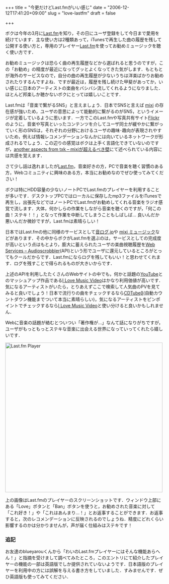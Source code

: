 +++
title = "今更だけどLast.fmがいい感じ"
date = "2006-12-12T17:41:20+09:00"
slug = "love-lastfm"
draft = false

+++

<p>ボクは今年の3月に<a href="http://www.last.fm/" target="_blank">Last.fm</a>を知り，その日にユーザ登録をして今日まで愛用を続けています．主な使い方は2種類あって，iTunesで再生した曲の履歴を残して公開する使い方と，専用のプレイヤー<a href="http://www.last.fm/tools/downloads/" target="_blank">Last.fm</a>を使ってお勧めミュージックを聴く使い方です．</p>
<p>お勧めミュージックは恐らく曲の再生履歴などから選ばれると思うのですが，この「お勧め」の精度が最近になってグッとよくなってきた気がします．もともとが海外のサービスなので，自分の曲の再生履歴が少ないうちは洋楽ばかりお勧めされたりするんですよね．ですが最近は，履歴を残し続けた甲斐があってか，いい感じに日本のアーティストの楽曲をバシバシ流してくれるようになりました．ほとんど邦楽しか聴かないボクにとっては嬉しいことです．</p>
<p>Last.fmは「音楽で繋がるSNS」と言えましょう．日本でSNSと言えば <a href="http://mixi.jp/" target="_blank">mixi</a> の存在感が強いため，ユーザの意思によって能動的に繋がるのがSNS，というイメージが定着しているように思います．一方でこのLast.fmや写真共有サイト<a href="http://www.flickr.com/" target="_blank">Flickr</a>のように，音楽や写真といったコンテンツを介してユーザ同士が緩やかに繋がっていく形のSNSは，それぞれの分野におけるユーザの趣味･趣向が表現されやすいため，例えば情報レコメンデーションなんかには向いているネットワークが形成されるでしょう．この辺りの感覚はボクは上手く言語化できていないのですが，<a href="http://d.hatena.ne.jp/txk/20060825/1156444146" target="_blank">another aspects from txk &#8211; mixiが超えるべき壁</a>にて述べられている内容には共感を覚えます．</p>
<p>さて少し話は逸れましたが<a href="http://www.last.fm/" target="_blank">Last.fm</a>，音楽好きの方，PCで音楽を聴く習慣のある方，Webコミュニティに興味のある方，本当にお勧めなのでぜひ使ってみてください！</p>
<p>ボクは特にHDD容量の少ないノートPCでLast.fmのプレイヤーを利用することが多いです．デスクトップPCではローカルに保存したmp3ファイルをiTunesで再生し，出張先などではノートPCでLast.fmがお勧めしてくれる音楽をラジオ感覚で流します．大体，何かしらの作業をしながら音楽を聴くのですが，「何この曲！ステキ！！」となって作業を中断してしまうこともしばしば… 良いんだか悪いんだか微妙ですが，Last.fmは素晴らしい！</p>
<p>日本ではLast.fmの他に同様のサービスとして<a href="http://otolog.jp/" target="_blank">音ログ.jp</a>や <a href="http://music.mixi.jp/search_music.pl" target="_blank">mixi ミュージック</a>などがあります．その中からボクがLast.fmを選ぶのは，サービスとしての完成度が高いという点はもとより，膨大に蓄えられたユーザの楽曲視聴履歴を<a href="http://www.audioscrobbler.net/data/webservices/" target="_blank">Web Services &#8211; Audioscrobbler</a>(API)という形でユーザに還元しているところがとってもクールだからです．Last.fmにならログを残してもいい！と思わせてくれます．ログを残すことで得られるものが大きいからです．</p>
<p>上述のAPIを利用したたくさんのWebサイトの中でも，何かと話題の<a href="http://www.youtube.com/" target="_blank">YouTube</a>とのマッシュアップ作品である<a href="http://www.ilovemusicvideo.net/" target="_blank">I Love Music Video</a>はかなり利用価値が高いです．気になるアーティストがいたら，とりあえずここで検索して人気曲のPVを見てみると良いでしょう！日本で流行りの曲をチェックするなら<a href="http://pulpsite.net/cdtube/" target="_blank">CDTubeβ</a>(自動カウントダウン機能までついて本当に素晴らしい)，気になるアーティストをピンポイントでチェックするなら<a href="http://www.ilovemusicvideo.net/" target="_blank">I Love Music Video</a>と使い分けると良いかもしれません．</p>
<p>Webに音楽の話題が絡むとついつい「著作権が…」なんて話になりがちですが，ユーザがもっともっとステキな音楽に出会える世界になっていってくれたら嬉しいです．</p>
<p><a href="http://www.flickr.com/photos/june29/320318944/" title="Photo Sharing"><img src="http://static.flickr.com/127/320318944_0e3c4cce6e.jpg" width="500" height="475" alt="Last.fm Player" /></a></p>
<p>上の画像はLast.fmのプレイヤーのスクリーンショットです．ウィンドウ上部にある「Love」ボタンと「Ban」ボタンを使うと，お勧めされた音楽に対して「これ好き！」や「これはあんまり…！」とお返事することができます．お返事すると，次のレコメンデーションに反映されるのでしょうね．精度にどれくらい影響するのかは分かりませんが，声が届く仕組みはステキです！</p>
<h3>追記</h3>
<p>お友達のblueyarouくんから「わいのLast.fmプレイヤーにはそんな機能あらへん！」と指摘を受けまして調べてみたところ，このエントリにて紹介したプレイヤーの機能の一部は英語版でしか提供されていないようです．日本語版のプレイヤーを利用中の方には誤解を与える書き方をしていました．すみませんです．ぜひ英語版も使ってみてください．</p>
